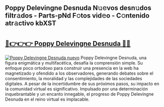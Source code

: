 ## Poppy Delevingne Desnuda N𝚞𝚎vos desn𝚞dos filtr𝚊dos - Parts-pNd F𝚘tos vid𝚎o - C𝚘ntenido atr𝚊ctivo kbXST

# <h2><a href="http://mb2e8yc.tromn.icu/?c=Poppy+Delevingne+Desnuda">🔗👉👉👉 Poppy Delevingne Desnuda 🔗🔗</a></h2>

[![Poppy Delevingne Desnuda nuevo](https://i.imgur.com/pEAQMta.gif)](http://mb2e8yc.tromn.icu/?c=Poppy+Delevingne+Desnuda)
Poppy Delevingne Desnuda, una figura enigmática y multifacética, desafía la comprensión simple. Su enfoque poco ortodoxo para construir una presencia en la web ha magnetizado y ofendido a los observadores, generando debates sobre el consentimiento, la moralidad y las complejidades de las sociedades digitales. A pesar de la incertidumbre de sus próximos pasos, su impacto en la comunidad virtual es significativo. Impulsado por una determinación inquebrantable y un encanto innegable, el progreso de Poppy Delevingne Desnuda en el reino virtual es implacable.
